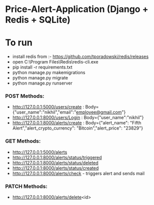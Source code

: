 # Price-Alert-Application (Django + Redis + SQLite)

# To run
- install redis from :- https://github.com/tporadowski/redis/releases
- open ‪C:\Program Files\Redis\redis-cli.exe
- pip install -r requirements.txt
- python manage.py makemigrations
- python manage.py migrate
- python manage.py runserver 


### POST Methods:
- http://127.0.0.1:5000/users/create : Body={"user_name":"nikhil","email":"employee@gmail.com"}
- http://127.0.0.1:8000/users/Login : Body={"user_name":"nikhil"}
- http://127.0.0.1:8000/alerts/create : Body={"alert_name": "Fifth Alert","alert_crypto_currency": "Bitcoin","alert_price": "23829"}

### GET Methods:
- http://127.0.0.1:5000/alerts
- http://127.0.0.1:8000/alerts/status/triggered
- http://127.0.0.1:8000/alerts/status/deleted
- http://127.0.0.1:8000/alerts/status/created
- http://127.0.0.1:8000/alerts/check - triggers alert and sends mail

### PATCH Methods:
- http://127.0.0.1:8000/alerts/delete<id<id>>
